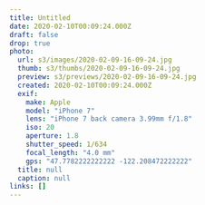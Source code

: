 ```yaml
---
title: Untitled
date: 2020-02-10T00:09:24.000Z
draft: false
drop: true
photo:
  url: s3/images/2020-02-09-16-09-24.jpg
  thumb: s3/thumbs/2020-02-09-16-09-24.jpg
  preview: s3/previews/2020-02-09-16-09-24.jpg
  created: 2020-02-10T00:09:24.000Z
  exif:
    make: Apple
    model: "iPhone 7"
    lens: "iPhone 7 back camera 3.99mm f/1.8"
    iso: 20
    aperture: 1.8
    shutter_speed: 1/634
    focal_length: "4.0 mm"
    gps: "47.7782222222222 -122.208472222222"
  title: null
  caption: null
links: []
---
```


